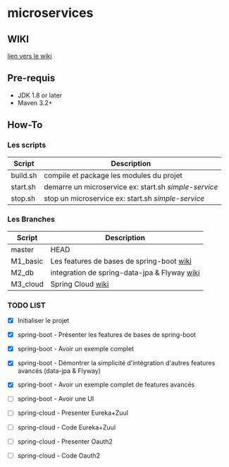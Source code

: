 # microservices

## WIKI
[lien vers le wiki](https://github.com/fanfansama/microservices/wiki)


## Pre-requis

* JDK 1.8 or later
* Maven 3.2+

## How-To 
### Les scripts

Script | Description
------------ | -------------
build.sh | compile et package les modules du projet
start.sh | demarre un microservice ex: start.sh *simple-service*
stop.sh | stop un microservice ex: start.sh *simple-service*


### Les Branches
Script | Description
------------ | -------------
master | HEAD
M1_basic | Les features de bases de spring-boot [wiki](https://github.com/fanfansama/microservices/wiki/simple)
M2_db | integration de spring-data-jpa & Flyway [wiki](https://github.com/fanfansama/microservices/wiki/db)
M3_cloud | Spring Cloud [wiki](https://github.com/fanfansama/microservices/wiki/cloud)


### TODO LIST
- [x] Initialiser le projet
- [x] spring-boot - Présenter les features de bases de spring-boot
- [x] spring-boot - Avoir un exemple complet
- [x] spring-boot - Démontrer la simplicité d'intégration d'autres features avancés (data-jpa & Flyway)
- [x] spring-boot - Avoir un exemple complet de features avancés
- [ ] spring-boot - Avoir une UI
- [ ] spring-cloud - Presenter Eureka+Zuul
- [ ] spring-cloud - Code Eureka+Zuul
- [ ] spring-cloud - Presenter Oauth2
- [ ] spring-cloud - Code Oauth2

